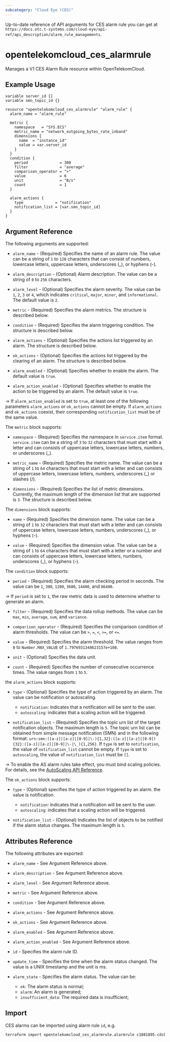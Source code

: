 ```yaml
---
subcategory: "Cloud Eye (CES)"
---
```


Up-to-date reference of API arguments for CES alarm rule you can get at
`https://docs.otc.t-systems.com/cloud-eye/api-ref/api_description/alarm_rule_managements`.

# opentelekomcloud_ces_alarmrule

Manages a V1 CES Alarm Rule resource within OpenTelekomCloud.

## Example Usage

```hcl
variable server_id {}
variable smn_topic_id {}

resource "opentelekomcloud_ces_alarmrule" "alarm_rule" {
  alarm_name = "alarm_rule"

  metric {
    namespace   = "SYS.ECS"
    metric_name = "network_outgoing_bytes_rate_inband"
    dimensions {
      name  = "instance_id"
      value = var.server_id
    }
  }
  condition {
    period              = 300
    filter              = "average"
    comparison_operator = ">"
    value               = 6
    unit                = "B/s"
    count               = 1
  }

  alarm_actions {
    type              = "notification"
    notification_list = [var.smn_topic_id]
  }
}
```

## Argument Reference

The following arguments are supported:

* `alarm_name` - (Required) Specifies the name of an alarm rule. The value can
  be a string of `1` to `128` characters that can consist of numbers, lowercase letters,
  uppercase letters, underscores (_), or hyphens (-).

* `alarm_description` - (Optional) Alarm description. The value can be a string of `0` to `256` characters.

* `alarm_level` - (Optional) Specifies the alarm severity. The value can be `1`, `2`, `3` or `4`,
  which indicates `critical`, `major`, `minor`, and `informational`. The default value is `2`.

* `metric` - (Required) Specifies the alarm metrics. The structure is described below.

* `condition` - (Required) Specifies the alarm triggering condition. The structure
  is described below.

* `alarm_actions` - (Optional) Specifies the actions list triggered by an alarm. The
  structure is described below.

* `ok_actions` - (Optional) Specifies the actions list triggered by the clearing of
  an alarm. The structure is described below.

* `alarm_enabled` - (Optional) Specifies whether to enable the alarm. The default
  value is `true`.

* `alarm_action_enabled` - (Optional) Specifies whether to enable the action
  to be triggered by an alarm. The default value is `true`.

-> If `alarm_action_enabled` is set to `true`, at least one of the following
  parameters `alarm_actions` or `ok_actions` cannot be empty.
  If `alarm_actions` and `ok_actions` coexist, their corresponding
  `notification_list` must be of the same value.

The `metric` block supports:

* `namespace` - (Required) Specifies the namespace in `service.item` format. `service.item`
  can be a string of `3` to `32` characters that must start with a letter and can
  consists of uppercase letters, lowercase letters, numbers, or underscores (_).

* `metric_name` - (Required) Specifies the metric name. The value can be a string
  of `1` to `64` characters that must start with a letter and can consists of uppercase
  letters, lowercase letters, numbers, underscores (_) or slashes (/).

* `dimensions` - (Required) Specifies the list of metric dimensions. Currently,
  the maximum length of the dimension list that are supported is `3`. The structure
  is described below.

The `dimensions` block supports:

* `name` - (Required) Specifies the dimension name. The value can be a string
  of `1` to `32` characters that must start with a letter and can consists of uppercase
  letters, lowercase letters, numbers, underscores (_), or hyphens (-).

* `value` - (Required) Specifies the dimension value. The value can be a string
  of `1` to `64` characters that must start with a letter or a number and can consists
  of uppercase letters, lowercase letters, numbers, underscores (_), or hyphens (-).

The `condition` block supports:

* `period` - (Required) Specifies the alarm checking period in seconds. The
  value can be `1`, `300`, `1200`, `3600`, `14400`, and `86400`.

-> If `period` is set to `1`, the raw metric data is used to determine
  whether to generate an alarm.

* `filter` - (Required) Specifies the data rollup methods. The value can be
  `max`, `min`, `average`, `sum`, and `variance`.

* `comparison_operator` - (Required) Specifies the comparison condition of alarm
  thresholds. The value can be `>`, `=`, `<`, `>=`, or `<=`.

* `value` - (Required) Specifies the alarm threshold. The value ranges from
  `0` to `Number.MAX_VALUE` of `1.7976931348623157e+108`.

* `unit` - (Optional) Specifies the data unit.

* `count` - (Required) Specifies the number of consecutive occurrence times.
  The value ranges from `1` to `5`.

the `alarm_actions` block supports:

* `type` - (Optional) Specifies the type of action triggered by an alarm. The
  value can be notification or autoscaling.
  * `notification`: indicates that a notification will be sent to the user.
  * `autoscaling`: indicates that a scaling action will be triggered.

* `notification_list` - (Required) Specifies the topic urn list of the target
  notification objects. The maximum length is `5`. The topic urn list can be
  obtained from simple message notification (SMN) and in the following format:
  `urn:smn:([a-z]|[a-z]|[0-9]|\-){1,32}:([a-z]|[a-z]|[0-9]){32}:([a-z]|[a-z]|[0-9]|\-|\_){1,256}`.
  If `type` is set to `notification`, the value of `notification_list` cannot be
  empty. If `type` is set to `autoscaling`, the value of `notification_list` must
  be `[]`.

-> To enable the AS alarm rules take effect, you must bind scaling
  policies. For details, see the [AutoScaling API Reference](https://docs.otc.t-systems.com/en-us/api/as/en-us_topic_0045219159.html).

The `ok_actions` block supports:

* `type` - (Optional) specifies the type of action triggered by an alarm. the
  value is notification.
  * `notification`: indicates that a notification will be sent to the user.
  * `autoscaling`: indicates that a scaling action will be triggered.

* `notification_list` - (Optional) Indicates the list of objects to be notified
  if the alarm status changes. The maximum length is `5`.

## Attributes Reference

The following attributes are exported:

* `alarm_name` - See Argument Reference above.

* `alarm_description` - See Argument Reference above.

* `alarm_level` - See Argument Reference above.

* `metric` - See Argument Reference above.

* `condition` - See Argument Reference above.

* `alarm_actions` - See Argument Reference above.

* `ok_actions` - See Argument Reference above.

* `alarm_enabled` - See Argument Reference above.

* `alarm_action_enabled` - See Argument Reference above.

* `id` - Specifies the alarm rule ID.

* `update_time` - Specifies the time when the alarm status changed. The value
  is a UNIX timestamp and the unit is ms.

* `alarm_state` - Specifies the alarm status. The value can be:
  * `ok`: The alarm status is normal;
  * `alarm`: An alarm is generated;
  * `insufficient_data`: The required data is insufficient;

## Import

CES alarms can be imported using alarm rule `id`, e.g.

```sh
terraform import opentelekomcloud_ces_alarmrule.alarmrule c1881895-cdcb-4d23-96cb-032e6a3ee667
```

